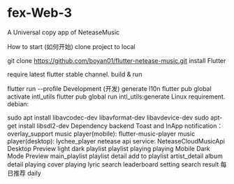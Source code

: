 # fex-Web-3
A Universal copy app of NeteaseMusic

How to start (如何开始)
clone project to local

git clone https://github.com/boyan01/flutter-netease-music.git 
install Flutter

require latest flutter stable channel.
build & run

flutter run --profile
Development (开发)
generate l10n
flutter pub global activate intl_utils
flutter pub global run intl_utils:generate
Linux requirement.
debian:

sudo apt install libavcodec-dev libavformat-dev libavdevice-dev
sudo apt-get install libsdl2-dev
Dependency backend
Toast and InApp notification： overlay_support
music player(mobile): flutter-music-player
music player(desktop): lychee_player
netease api service: NeteaseCloudMusicApi
Desktop Preview
light	dark
playlist	playlist
playing	playing
Mobile Dark Mode Preview
main_playlist	playlist detail	add to playlist	artist_detail
album detail	playing cover	playing lyric	search
leaderboard	setting	search result	每日推荐
daily			
